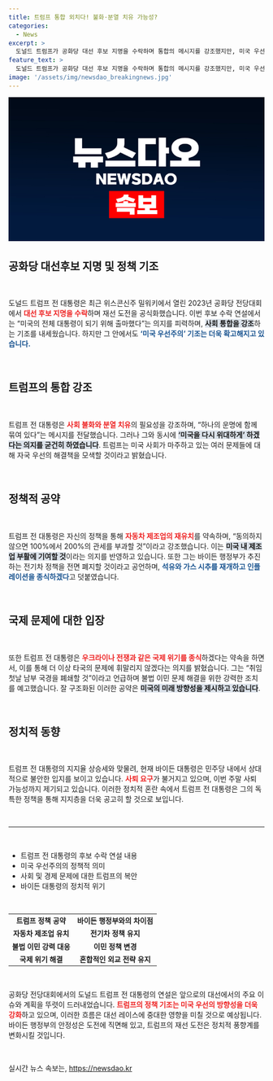```yaml
---
title: 트럼프 통합 외치다! 불화·분열 치유 가능성?
categories:
  - News
excerpt: >
  도널드 트럼프가 공화당 대선 후보 지명을 수락하며 통합의 메시지를 강조했지만, 미국 우선주의는 여전하다. 그는 자동차 제조업 복귀와 강력한 세금 정책을 예고하며 바이든 대통령의 행보에 대한 사퇴설도 흘러나오고 있다.
feature_text: >
  도널드 트럼프가 공화당 대선 후보 지명을 수락하며 통합의 메시지를 강조했지만, 미국 우선주의는 여전하다. 그는 자동차 제조업 복귀와 강력한 세금 정책을 예고하며 바이든 대통령의 행보에 대한 사퇴설도 흘러나오고 있다.
image: '/assets/img/newsdao_breakingnews.jpg'
---
```


<p><img src="/assets/img/newsdao_breakingnews.jpg" alt="pcversion 속보" /></p>

<h2 data-ke-size="size26">공화당 대선후보 지명 및 정책 기조</h2>

<p data-ke-size="size16">&nbsp;</p>

<p data-ke-size="size16">도널드 트럼프 전 대통령은 최근 위스콘신주 밀워키에서 열린 2023년 공화당 전당대회에서 <b><span style="color: #ee2323;">대선 후보 지명을 수락</span></b>하며 재선 도전을 공식화했습니다. 이번 후보 수락 연설에서는 “미국의 전체 대통령이 되기 위해 출마했다”는 의지를 피력하며, <b><span style="background-color: #21538527;">사회 통합을 강조</span></b>하는 기조를 내세웠습니다. 하지만 그 안에서도 <b><span style="color: #1a5490;">‘미국 우선주의’ 기조는 더욱 확고해지고 있습니다.</span></b></p>

<p data-ke-size="size16">&nbsp;</p>

<h2 data-ke-size="size26">트럼프의 통합 강조</h2>

<p data-ke-size="size16">&nbsp;</p>

<p data-ke-size="size16">트럼프 전 대통령은 <b><span style="color: #ee2323;">사회 불화와 분열 치유</span></b>의 필요성을 강조하며, “하나의 운명에 함께 묶여 있다”는 메시지를 전달했습니다. 그러나 그와 동시에 <b><span style="background-color: #21538527;">‘미국을 다시 위대하게’ 하겠다는 의지를 굳건히 하였습니다</span></b>. 트럼프는 미국 사회가 마주하고 있는 여러 문제들에 대해 자국 우선의 해결책을 모색할 것이라고 밝혔습니다.</p>

<p data-ke-size="size16">&nbsp;</p>

<h2 data-ke-size="size26">정책적 공약</h2>

<p data-ke-size="size16">&nbsp;</p>

<p data-ke-size="size16">트럼프 전 대통령은 자신의 정책을 통해 <b><span style="color: #ee2323;">자동차 제조업의 재유치</span></b>를 약속하며, “동의하지 않으면 100%에서 200%의 관세를 부과할 것”이라고 강조했습니다. 이는 <b><span style="background-color: #21538527;">미국 내 제조업 부활에 기여할 것</span></b>이라는 의지를 반영하고 있습니다. 또한 그는 바이든 행정부가 추진하는 전기차 정책을 전면 폐지할 것이라고 공언하며, <b><span style="color: #1a5490;">석유와 가스 시추를 재개하고 인플레이션을 종식하겠다</span></b>고 덧붙였습니다.</p>

<p data-ke-size="size16">&nbsp;</p>

<h2 data-ke-size="size26">국제 문제에 대한 입장</h2>

<p data-ke-size="size16">&nbsp;</p>

<p data-ke-size="size16">또한 트럼프 전 대통령은 <b><span style="color: #ee2323;">우크라이나 전쟁과 같은 국제 위기를 종식</span></b>하겠다는 약속을 하면서, 이를 통해 더 이상 타국의 문제에 휘말리지 않겠다는 의지를 밝혔습니다. 그는 “취임 첫날 남부 국경을 폐쇄할 것”이라고 언급하며 불법 이민 문제 해결을 위한 강력한 조치를 예고했습니다. 잘 구조화된 이러한 공약은 <b><span style="background-color: #21538527;">미국의 미래 방향성을 제시하고 있습니다</span></b>.</p>

<p data-ke-size="size16">&nbsp;</p>

<h2 data-ke-size="size26">정치적 동향</h2>

<p data-ke-size="size16">&nbsp;</p>

<p data-ke-size="size16">트럼프 전 대통령의 지지율 상승세와 맞물려, 현재 바이든 대통령은 민주당 내에서 상대적으로 불안한 입지를 보이고 있습니다. <b><span style="color: #ee2323;">사퇴 요구</span></b>가 불거지고 있으며, 이번 주말 사퇴 가능성까지 제기되고 있습니다. 이러한 정치적 혼란 속에서 트럼프 전 대통령은 그의 독특한 정책을 통해 지지층을 더욱 공고히 할 것으로 보입니다.</p>

<p data-ke-size="size16">&nbsp;</p>

<hr>

<p data-ke-size="size16">&nbsp;</p>

<ul>
    <li>트럼프 전 대통령의 후보 수락 연설 내용</li>
    <li>미국 우선주의의 정책적 의미</li>
    <li>사회 및 경제 문제에 대한 트럼프의 복안</li>
    <li>바이든 대통령의 정치적 위기</li>
</ul>

<p data-ke-size="size16">&nbsp;</p>

<table style="width: 100%;">
    <tr>
        <td style="text-align: center; height: 17px;"><b>트럼프 정책 공약</b></td>
        <td style="text-align: center; height: 17px;"><b>바이든 행정부와의 차이점</b></td>
    </tr>
    <tr>
        <td style="text-align: center; height: 17px;"><b>자동차 제조업 유치</b></td>
        <td style="text-align: center; height: 17px;"><b>전기차 정책 유지</b></td>
    </tr>
    <tr>
        <td style="text-align: center; height: 17px;"><b>불법 이민 강력 대응</b></td>
        <td style="text-align: center; height: 17px;"><b>이민 정책 변경</b></td>
    </tr>
    <tr>
        <td style="text-align: center; height: 17px;"><b>국제 위기 해결</b></td>
        <td style="text-align: center; height: 17px;"><b>혼합적인 외교 전략 유지</b></td>
    </tr>
</table>

<p data-ke-size="size16">&nbsp;</p>

<p data-ke-size="size16">공화당 전당대회에서의 도널드 트럼프 전 대통령의 연설은 앞으로의 대선에서의 주요 이슈와 계획을 뚜렷이 드러내었습니다. <b><span style="color: #ee2323;">트럼프의 정책 기조는 미국 우선의 방향성을 더욱 강화</span></b>하고 있으며, 이러한 흐름은 대선 레이스에 중대한 영향을 미칠 것으로 예상됩니다. 바이든 행정부의 안정성은 도전에 직면해 있고, 트럼프의 재선 도전은 정치적 풍향계를 변화시킬 것입니다.</p>

<p data-ke-size="size16">&nbsp;</p>
실시간 뉴스 속보는, <a href="https://newsdao.kr" rel="dofollow">https://newsdao.kr</a>


